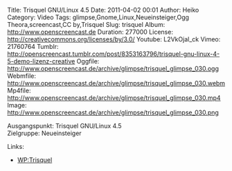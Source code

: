 Title: Trisquel GNU/Linux 4.5
Date: 2011-04-02 00:01
Author: Heiko
Category: Video
Tags: glimpse,Gnome,Linux,Neueinsteiger,Ogg Theora,screencast,CC by,Trisquel
Slug: trisquel
Album: http://www.openscreencast.de
Duration: 277000
License: http://creativecommons.org/licenses/by/3.0/
Youtube: L2VkOjal_ck
Vimeo: 21760764
Tumblr: http://openscreencast.tumblr.com/post/8353163796/trisquel-gnu-linux-4-5-demo-lizenz-creative
Oggfile: http://www.openscreencast.de/archive/glimpse/trisquel_glimpse_030.ogg
Webmfile: http://www.openscreencast.de/archive/glimpse/trisquel_glimpse_030.webm
Mp4file: http://www.openscreencast.de/archive/glimpse/trisquel_glimpse_030.mp4
Image: http://www.openscreencast.de/archive/glimpse/trisquel_glimpse_030.png

Ausgangspunkt: Trisquel GNU/Linux 4.5  
Zielgruppe: Neueinsteiger  

Links:

  * [WP:Trisquel](http://de.wikipedia.org/wiki/Trisquel#Trisquel)

